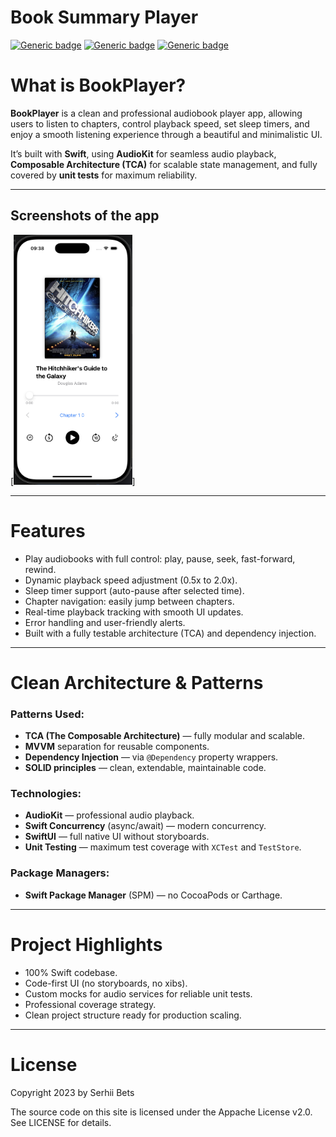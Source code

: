 # Book Summary Player

[![Generic badge](https://img.shields.io/badge/BookPlayer-v.1.0.0-brightgreen.svg)](https://shields.io/)
[![Generic badge](https://img.shields.io/badge/OS-iOS-brightgreen.svg)](https://shields.io/)
[![Generic badge](https://img.shields.io/badge/Language-Swift-orange)](https://shields.io/)

# What is BookPlayer?
**BookPlayer** is a clean and professional audiobook player app, allowing users to listen to chapters, control playback speed, set sleep timers, and enjoy a smooth listening experience through a beautiful and minimalistic UI.

It’s built with **Swift**, using **AudioKit** for seamless audio playback, **Composable Architecture (TCA)** for scalable state management, and fully covered by **unit tests** for maximum reliability.

---

## Screenshots of the app
[<img src=https://github.com/serhiibets/BookSummaryPlayer/blob/develop/documentation/screenshots/app_image.png height=400>]

---

# Features
- Play audiobooks with full control: play, pause, seek, fast-forward, rewind.
- Dynamic playback speed adjustment (0.5x to 2.0x).
- Sleep timer support (auto-pause after selected time).
- Chapter navigation: easily jump between chapters.
- Real-time playback tracking with smooth UI updates.
- Error handling and user-friendly alerts.
- Built with a fully testable architecture (TCA) and dependency injection.

---

# Clean Architecture & Patterns
### Patterns Used:
- **TCA (The Composable Architecture)** — fully modular and scalable.
- **MVVM** separation for reusable components.
- **Dependency Injection** — via `@Dependency` property wrappers.
- **SOLID principles** — clean, extendable, maintainable code.

### Technologies:
- **AudioKit** — professional audio playback.
- **Swift Concurrency** (async/await) — modern concurrency.
- **SwiftUI** — full native UI without storyboards.
- **Unit Testing** — maximum test coverage with `XCTest` and `TestStore`.

### Package Managers:
- **Swift Package Manager** (SPM) — no CocoaPods or Carthage.

---

# Project Highlights
- 100% Swift codebase.
- Code-first UI (no storyboards, no xibs).
- Custom mocks for audio services for reliable unit tests.
- Professional coverage strategy.
- Clean project structure ready for production scaling.

---

# License

Copyright 2023 by Serhii Bets

The source code on this site is licensed under the Appache License v2.0. See LICENSE for details.
